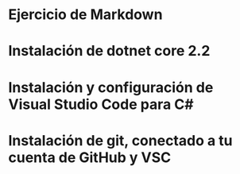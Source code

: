 
# Ejercicio de Markdown

# Instalación de dotnet core 2.2




# Instalación y configuración de Visual Studio Code para C#


# Instalación de git, conectado a tu cuenta de GitHub y VSC



